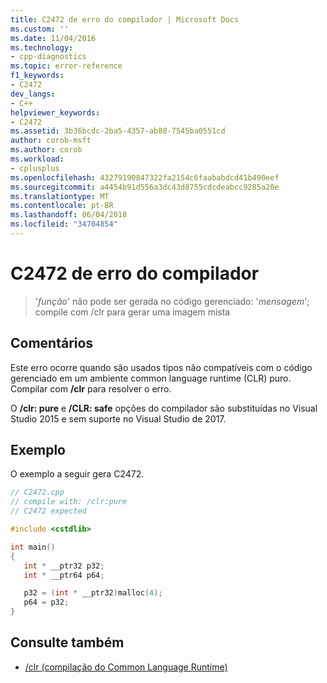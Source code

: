 ```yaml
---
title: C2472 de erro do compilador | Microsoft Docs
ms.custom: ''
ms.date: 11/04/2016
ms.technology:
- cpp-diagnostics
ms.topic: error-reference
f1_keywords:
- C2472
dev_langs:
- C++
helpviewer_keywords:
- C2472
ms.assetid: 3b36bcdc-2ba5-4357-ab88-7545ba0551cd
author: corob-msft
ms.author: corob
ms.workload:
- cplusplus
ms.openlocfilehash: 43279190847322fa2154c6faababdcd41b490eef
ms.sourcegitcommit: a4454b91d556a3dc43d8755cdcdeabcc9285a20e
ms.translationtype: MT
ms.contentlocale: pt-BR
ms.lasthandoff: 06/04/2018
ms.locfileid: "34704854"
---
```

# <a name="compiler-error-c2472"></a>C2472 de erro do compilador

> '*função*' não pode ser gerada no código gerenciado: '*mensagem*'; compile com /clr para gerar uma imagem mista

## <a name="remarks"></a>Comentários

Este erro ocorre quando são usados tipos não compatíveis com o código gerenciado em um ambiente common language runtime (CLR) puro. Compilar com **/clr** para resolver o erro.

O **/clr: pure** e **/CLR: safe** opções do compilador são substituídas no Visual Studio 2015 e sem suporte no Visual Studio de 2017.

## <a name="example"></a>Exemplo

O exemplo a seguir gera C2472.

```cpp
// C2472.cpp
// compile with: /clr:pure
// C2472 expected

#include <cstdlib>

int main()
{
   int * __ptr32 p32;
   int * __ptr64 p64;

   p32 = (int * __ptr32)malloc(4);
   p64 = p32;
}
```

## <a name="see-also"></a>Consulte também

- [/clr (compilação do Common Language Runtime)](../../build/reference/clr-common-language-runtime-compilation.md)
